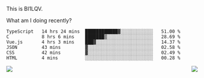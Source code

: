 This is BI1LQV.

What am I doing recently?

<!--START_SECTION:waka-->

```text
TypeScript   14 hrs 24 mins  ████████████▓░░░░░░░░░░░░   51.00 %
C            8 hrs 6 mins    ███████▒░░░░░░░░░░░░░░░░░   28.69 %
Vue.js       4 hrs 3 mins    ███▓░░░░░░░░░░░░░░░░░░░░░   14.37 %
JSON         43 mins         ▓░░░░░░░░░░░░░░░░░░░░░░░░   02.58 %
CSS          42 mins         ▓░░░░░░░░░░░░░░░░░░░░░░░░   02.49 %
HTML         4 mins          ░░░░░░░░░░░░░░░░░░░░░░░░░   00.28 %
```

<!--END_SECTION:waka-->
<img align="right" src="https://github-readme-stats.vercel.app/api?username=bi1lqv&show_icons=true&count_private=true">

<img src="https://metrics.lecoq.io/bi1lqv?template=classic&base.activity=0&base.community=0&base.repositories=0&base.metadata=0&isocalendar=1&base=header%2C%20activity%2C%20community%2C%20repositories%2C%20metadata&base.indepth=false&base.hireable=false&isocalendar=false&isocalendar.duration=full-year&config.timezone=Asia%2FShanghai">
